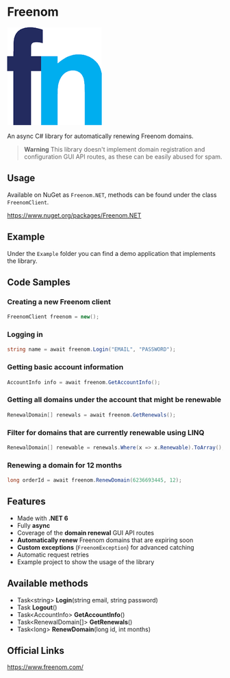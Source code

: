 # Freenom

![](https://raw.githubusercontent.com/actually-akac/Freenom/master/Freenom/icon.png)

An async C# library for automatically renewing Freenom domains.


> **Warning**
> This library doesn't implement domain registration and configuration GUI API routes, as these can be easily abused for spam.

## Usage
Available on NuGet as `Freenom.NET`, methods can be found under the class `FreenomClient`.

https://www.nuget.org/packages/Freenom.NET

## Example
Under the `Example` folder you can find a demo application that implements the library.

## Code Samples

### Creating a new Freenom client 
```csharp
FreenomClient freenom = new();
```

### Logging in
```csharp
string name = await freenom.Login("EMAIL", "PASSWORD");
```

### Getting basic account information
```csharp
AccountInfo info = await freenom.GetAccountInfo();
```

### Getting all domains under the account that might be renewable
```csharp
RenewalDomain[] renewals = await freenom.GetRenewals();
```

### Filter for domains that are currently renewable using LINQ
```csharp
RenewalDomain[] renewable = renewals.Where(x => x.Renewable).ToArray();
```

### Renewing a domain for 12 months
```csharp
long orderId = await freenom.RenewDomain(6236693445, 12);
```

## Features
- Made with **.NET 6**
- Fully **async**
- Coverage of the **domain renewal** GUI API routes
- **Automatically renew** Freenom domains that are expiring soon
- **Custom exceptions** (`FreenomException`) for advanced catching
- Automatic request retries
- Example project to show the usage of the library

## Available methods
- Task\<string> **Login**(string email, string password)
- Task **Logout**()
- Task\<AccountInfo> **GetAccountInfo**()
- Task\<RenewalDomain[]> **GetRenewals**()
- Task\<long> **RenewDomain**(long id, int months)

## Official Links
https://www.freenom.com/
